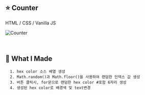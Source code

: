 ## :star: Counter

HTML / CSS / Vanilla JS
<br/>

![Counter](https://user-images.githubusercontent.com/76716519/197537546-c695e41c-8fe1-4e57-ad23-a78818d8834e.gif)

<br/>

## 🔨 What I Made

```
  1. hex color 소스 배열 생성
  2. Math.random()과 Math.floor()을 사용하여 랜덤한 인덱스 값 생성
  3. 버튼 클릭시, for문으로 랜덤한 hex color #포함 6자리 생성
  4. 생성된 hex color로 배경색 및 text변경
```
